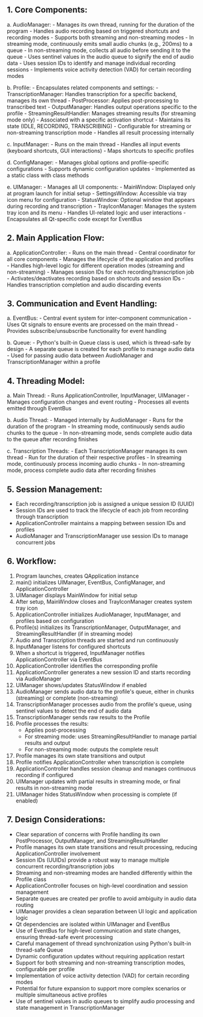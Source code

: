 
## 1. Core Components:

   a. AudioManager:
      - Manages its own thread, running for the duration of the program
      - Handles audio recording based on triggered shortcuts and recording modes
      - Supports both streaming and non-streaming modes
      - In streaming mode, continuously emits small audio chunks (e.g., 200ms) to a queue
      - In non-streaming mode, collects all audio before sending it to the queue
      - Uses sentinel values in the audio queue to signify the end of audio data
      - Uses session IDs to identify and manage individual recording sessions
      - Implements voice activity detection (VAD) for certain recording modes

   b. Profile:
      - Encapsulates related components and settings:
        - TranscriptionManager: Handles transcription for a specific backend, manages its own thread
        - PostProcessor: Applies post-processing to transcribed text
        - OutputManager: Handles output operations specific to the profile
        - StreamingResultHandler: Manages streaming results (for streaming mode only)
      - Associated with a specific activation shortcut
      - Maintains its state (IDLE, RECORDING, TRANSCRIBING)
      - Configurable for streaming or non-streaming transcription mode
      - Handles all result processing internally

   c. InputManager:
      - Runs on the main thread
      - Handles all input events (keyboard shortcuts, GUI interactions)
      - Maps shortcuts to specific profiles

   d. ConfigManager:
      - Manages global options and profile-specific configurations
      - Supports dynamic configuration updates
      - Implemented as a static class with class methods

   e. UIManager:
      - Manages all UI components:
        - MainWindow: Displayed only at program launch for initial setup
        - SettingsWindow: Accessible via tray icon menu for configuration
        - StatusWindow: Optional window that appears during recording and transcription
        - TrayIconManager: Manages the system tray icon and its menu
      - Handles UI-related logic and user interactions
      - Encapsulates all Qt-specific code except for EventBus

## 2. Main Application Flow:

   a. ApplicationController:
      - Runs on the main thread
      - Central coordinator for all core components
      - Manages the lifecycle of the application and profiles
      - Handles high-level logic for different operation modes (streaming and non-streaming)
      - Manages session IDs for each recording/transcription job
      - Activates/deactivates recording based on shortcuts and session IDs
      - Handles transcription completion and audio discarding events

## 3. Communication and Event Handling:

   a. EventBus:
      - Central event system for inter-component communication
      - Uses Qt signals to ensure events are processed on the main thread
      - Provides subscribe/unsubscribe functionality for event handling

   b. Queue:
      - Python's built-in Queue class is used, which is thread-safe by design
      - A separate queue is created for each profile to manage audio data
      - Used for passing audio data between AudioManager and TranscriptionManager within a profile

## 4. Threading Model:

   a. Main Thread:
      - Runs ApplicationController, InputManager, UIManager
      - Manages configuration changes and event routing
      - Processes all events emitted through EventBus

   b. Audio Thread:
      - Managed internally by AudioManager
      - Runs for the duration of the program
      - In streaming mode, continuously sends audio chunks to the queue
      - In non-streaming mode, sends complete audio data to the queue after recording finishes

   c. Transcription Threads:
      - Each TranscriptionManager manages its own thread
      - Run for the duration of their respective profiles
      - In streaming mode, continuously process incoming audio chunks
      - In non-streaming mode, process complete audio data after recording finishes

## 5. Session Management:

   - Each recording/transcription job is assigned a unique session ID (UUID)
   - Session IDs are used to track the lifecycle of each job from recording through transcription
   - ApplicationController maintains a mapping between session IDs and profiles
   - AudioManager and TranscriptionManager use session IDs to manage concurrent jobs

## 6. Workflow:

   1. Program launches, creates QApplication instance
   2. main() initializes UIManager, EventBus, ConfigManager, and ApplicationController
   3. UIManager displays MainWindow for initial setup
   4. After setup, MainWindow closes and TrayIconManager creates system tray icon
   5. ApplicationController initializes AudioManager, InputManager, and profiles based on configuration
   6. Profile(s) initializes its TranscriptionManager, OutputManager, and StreamingResultHandler (if in streaming mode)
   7. Audio and Transcription threads are started and run continuously
   8. InputManager listens for configured shortcuts
   9. When a shortcut is triggered, InputManager notifies ApplicationController via EventBus
   10. ApplicationController identifies the corresponding profile
   11. ApplicationController generates a new session ID and starts recording via AudioManager
   12. UIManager shows/updates StatusWindow if enabled
   13. AudioManager sends audio data to the profile's queue, either in chunks (streaming) or complete (non-streaming)
   14. TranscriptionManager processes audio from the profile's queue, using sentinel values to detect the end of audio data
   15. TranscriptionManager sends raw results to the Profile
   16. Profile processes the results:
       - Applies post-processing
       - For streaming mode: uses StreamingResultHandler to manage partial results and output
       - For non-streaming mode: outputs the complete result
   17. Profile manages its own state transitions and output
   18. Profile notifies ApplicationController when transcription is complete
   19. ApplicationController handles session cleanup and manages continuous recording if configured
   20. UIManager updates with partial results in streaming mode, or final results in non-streaming mode
   21. UIManager hides StatusWindow when processing is complete (if enabled)

## 7. Design Considerations:

   - Clear separation of concerns with Profile handling its own PostProcessor, OutputManager, and StreamingResultHandler
   - Profile manages its own state transitions and result processing, reducing ApplicationController involvement
   - Session IDs (UUIDs) provide a robust way to manage multiple concurrent recording/transcription jobs
   - Streaming and non-streaming modes are handled differently within the Profile class
   - ApplicationController focuses on high-level coordination and session management
   - Separate queues are created per profile to avoid ambiguity in audio data routing
   - UIManager provides a clean separation between UI logic and application logic
   - Qt dependencies are isolated within UIManager and EventBus
   - Use of EventBus for high-level communication and state changes, ensuring thread-safe event processing
   - Careful management of thread synchronization using Python's built-in thread-safe Queue
   - Dynamic configuration updates without requiring application restart
   - Support for both streaming and non-streaming transcription modes, configurable per profile
   - Implementation of voice activity detection (VAD) for certain recording modes
   - Potential for future expansion to support more complex scenarios or multiple simultaneous active profiles
   - Use of sentinel values in audio queues to simplify audio processing and state management in TranscriptionManager
